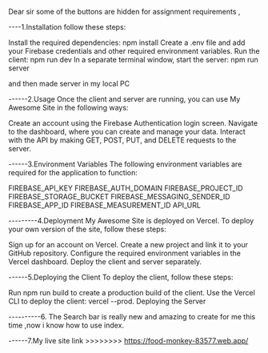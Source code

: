 Dear sir some of the buttons are hidden for assignment requirements ,

----1.Installation
follow these steps:

Install the required dependencies: npm install
Create a .env file and add your Firebase credentials and other required environment variables.
Run the client: npm run dev
In a separate terminal window, start the server: npm run server

and then made server in my local PC

------2.Usage
Once the client and server are running, you can use My Awesome Site in the following ways:

Create an account using the Firebase Authentication login screen.
Navigate to the dashboard, where you can create and manage your data.
Interact with the API by making GET, POST, PUT, and DELETE requests to the server.

------3.Environment Variables
The following environment variables are required for the application to function:

FIREBASE_API_KEY
FIREBASE_AUTH_DOMAIN
FIREBASE_PROJECT_ID
FIREBASE_STORAGE_BUCKET
FIREBASE_MESSAGING_SENDER_ID
FIREBASE_APP_ID
FIREBASE_MEASUREMENT_ID
API_URL

---------4.Deployment
My Awesome Site is deployed on Vercel. To deploy your own version of the site, follow these steps:

Sign up for an account on Vercel.
Create a new project and link it to your GitHub repository.
Configure the required environment variables in the Vercel dashboard.
Deploy the client and server separately.

------5.Deploying the Client
To deploy the client, follow these steps:

Run npm run build to create a production build of the client.
Use the Vercel CLI to deploy the client: vercel --prod.
Deploying the Server

----------6. The Search bar is really new and amazing to create for me this time ,now i know how to use index.

------7.My live site link >>>>>>>>
https://food-monkey-83577.web.app/
